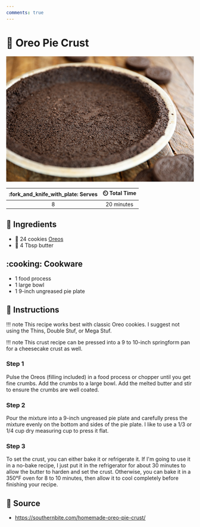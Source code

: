```yaml
---
comments: true
---
```

# :pie: Oreo Pie Crust

![Oreo Pie Crust](../assets/images/oreo-pie-crust.jpg)

| :fork_and_knife_with_plate: Serves | :timer_clock: Total Time |
|:----------------------------------:|:-----------------------: |
| 8 | 20 minutes |

## :salt: Ingredients

- :cookie: 24 cookies [Oreos][1]
- :butter: 4 Tbsp butter

## :cooking: Cookware

- 1 food process
- 1 large bowl
- 1 9-inch ungreased pie plate

## :pencil: Instructions

!!! note
    This recipe works best with classic Oreo cookies. I suggest not using the Thins, Double Stuf, or Mega Stuf.

!!! note
    This crust recipe can be pressed into a 9 to 10-inch springform pan for a cheesecake crust as well.

### Step 1

Pulse the Oreos (filling included) in a food process or chopper until you get fine crumbs. Add the crumbs to a large
bowl. Add the melted butter and stir to ensure the crumbs are well coated.

### Step 2

Pour the mixture into a 9-inch ungreased pie plate and carefully press the mixture evenly on the bottom and sides of the
pie plate. I like to use a 1/3 or 1/4 cup dry measuring cup to press it flat.

### Step 3

To set the crust, you can either bake it or refrigerate it. If I'm going to use it in a no-bake recipe, I just put it in
the refrigerator for about 30 minutes to allow the butter to harden and set the crust. Otherwise, you can bake it in a
350°F oven for 8 to 10 minutes, then allow it to cool completely before finishing your recipe.

## :link: Source

- <https://southernbite.com/homemade-oreo-pie-crust/>

[1]: <../cookies-and-bars/oreos.md>
